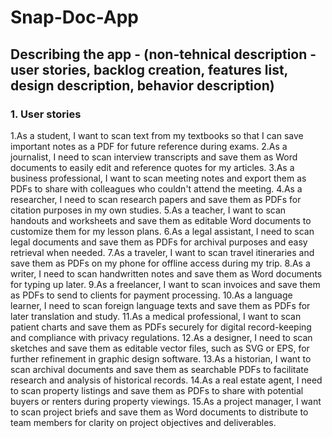 # Snap-Doc-App
## Describing the app - (non-tehnical description - user stories, backlog creation, features list, design description, behavior description)
### 1. User stories
1.As a student, I want to scan text from my textbooks so that I can save important notes as a PDF for future reference during exams. 
2.As a journalist, I need to scan interview transcripts and save them as Word documents to easily edit and reference quotes for my articles.
3.As a business professional, I want to scan meeting notes and export them as PDFs to share with colleagues who couldn't attend the meeting.
4.As a researcher, I need to scan research papers and save them as PDFs for citation purposes in my own studies.
5.As a teacher, I want to scan handouts and worksheets and save them as editable Word documents to customize them for my lesson plans.
6.As a legal assistant, I need to scan legal documents and save them as PDFs for archival purposes and easy retrieval when needed.
7.As a traveler, I want to scan travel itineraries and save them as PDFs on my phone for offline access during my trip.
8.As a writer, I need to scan handwritten notes and save them as Word documents for typing up later.
9.As a freelancer, I want to scan invoices and save them as PDFs to send to clients for payment processing.
10.As a language learner, I need to scan foreign language texts and save them as PDFs for later translation and study.
11.As a medical professional, I want to scan patient charts and save them as PDFs securely for digital record-keeping and compliance with privacy regulations.
12.As a designer, I need to scan sketches and save them as editable vector files, such as SVG or EPS, for further refinement in graphic design software.
13.As a historian, I want to scan archival documents and save them as searchable PDFs to facilitate research and analysis of historical records.
14.As a real estate agent, I need to scan property listings and save them as PDFs to share with potential buyers or renters during property viewings.
15.As a project manager, I want to scan project briefs and save them as Word documents to distribute to team members for clarity on project objectives and deliverables.


